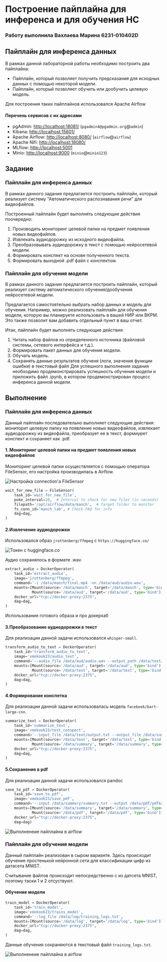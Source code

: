 # Построение пайплайна для инференса и для обучения НС
### Работу выполнила Вахлаева Марина 6231-010402D
## Пайплайн для инференса данных

В рамках данной лабораторной работы необходимо построить два пайплайна:

* Пайплайн, который позволяет получить предсказания для исходных данных с помощью некоторой модели.
* Пайплайн, который позволяет обучить или дообучить целевую модель.

Для построения таких пайплайнов использовался Apache Airflow

#### Перечень сервисов с их адресами

* pgAdmin: <http://localhost:18081/>  (`pgadmin4@pgadmin.org`@`admin`)
* Kibana: <http://localhost:15601/>
* Apache Airflow: <http://localhost:8080/> (`airflow`@`airflow`)
* Apache Nifi: <http://localhost:18080/>
* MLflow: <http://localhost:5001>
* Minio: <http://localhost:9000> (`minio`@`minio123`)

## Задание 
### Пайплайн для инференса данных
В рамках данного задания предлагается построить пайплайн, который реализует систему "Автоматического распознавания речи" для видеофайлов.

Построенный пайплайн будет выполнять следующие действия поочередно:

1. Производить мониторинг целевой папки на предмет появления новых видеофайлов.
2. Извлекать аудиодорожку из исходного видеофайла.
3. Преобразовывать аудиодорожку в текст с помощью нейросетевой модели.
4. Формировать конспект на основе полученного текста.
5. Формировать выходной .pdf файл с конспектом.

### Пайплайн для обучения модели
В рамках данного задания предлагается построить пайплайн, который реализует систему автоматического обучения/дообучения нейросетевой модели.

Предлагается самостоятельно выбрать набор данных и модель для обучения. Например, можно реализовать пайплайн для обучения модели, которую вы планируете использовать в вашей НИР или ВКРМ. Это также позволит вам добавить отдельный пункт в ваш отчет.

Итак, пайплайн будет выполнять следующие действия:

1. Читать набор файлов из определенного источника (файловой системы, сетевого интерфейса и т.д.).
2. Формировать пакет данных для обучения модели.
3. Обучать модель.
4. Сохранять данные результатов обученя (логи, значения функции ошибки) в текстовый файл
Для успешного выполнения задания необходимо продемонстрировать успешность обучения модели и приложить файл .ipynb, в котором продемонстрирован процесс инференса данной модели.

## Выполнение
### Пайплайн для инференса данных
Данный пайплайн последовательно выполняет следующие действия: мониторит целевую папку на появление новых видеофайлов, извлекает аудиодорожку из видеофайла, преобразует ее в текст, формиурет конспект и сохраняет как .pdf.

#### 1. Мониторинг целевой папки на предмет появления новых видеофайлов
Мониторинг целевой папки осуществляется с помощью оператора FileSensor, его настройка производилась в Airflow.

![Настройка connection'а FileSensor](./images/img1.png)

``` Python
wait_for_new_file = FileSensor(
    task_id='wait_for_new_file',
    poke_interval=10,  # Interval to check for new files (in seconds)
    filepath='/opt/airflow/data/manch',  # Target folder to monitor
    fs_conn_id='manch_lab', # Check FAQ for info
    dag=dag,
)
```

#### 2.Извлечение аудиодорожки
Использовался образ `jrottenberg/ffmpeg` с `https://huggingface.co/`

![Токен с `huggingface.co`](./images/img2.png) 

Аудио сохранялось в формате .wav. 

``` Python
extract_audio = DockerOperator(
    task_id='extract_audio',
    image='jrottenberg/ffmpeg',
    command='-i /data/manch/final.mp4 -vn /data/aud/audio.wav',
    mounts=[Mount(source='/data/manch', target='/data/manch', type='bind'), 
            Mount(source='/data/aud', target='/data/aud', type='bind')],
    docker_url="tcp://docker-proxy:2375",
    dag=dag,
)
```

Использование готового образа и про докерхаб 

#### 3.Преобразование аудиодорожки в текст

Для реализации данной задачи использовался `whisper-small`. 

``` Python
transform_audio_to_text = DockerOperator(
    task_id='transform_audio_to_text',
    image='vmokook23/audio_text',
    command='--audio_file /data/aud/audio.wav --output_path /data/text/output.txt --width 80',
    mounts=[Mount(source='/data/aud', target='/data/aud', type='bind'), 
            Mount(source='/data/text', target='/data/text', type='bind')],
    docker_url="tcp://docker-proxy:2375",
    dag=dag,
)
```

#### 4.Формирование конспетка
Для реализации данной задачи использовалась модель `facebook/bart-large-cnn`. 

``` Python
summarize_text = DockerOperator(
    task_id='summarize_text',
    image='vmokook23/text_conspect',
    command='--input_file /data/text/output.txt --output_file /data/summary/summary.txt',
    mounts=[Mount(source='/data/text', target='/data/text', type='bind'), 
            Mount(source='/data/summary', target='/data/summary', type='bind')],
    docker_url="tcp://docker-proxy:2375",
    dag=dag,
)
```

#### 5.Сохранение в pdf 
Для реализации данной задачи использовался pandoc

``` Python
save_to_pdf = DockerOperator(
    task_id='save_to_pdf',
    image='vmokook23/save_pdf',
    command='--input /data/summary/summary.txt --output /data/pdf/pdfka.pdf',
    mounts=[Mount(source='/data/summary', target='/data/summary', type='bind'),
            Mount(source='/data/pdf', target='/data/pdf', type='bind')],
    docker_url="tcp://docker-proxy:2375",
    dag=dag)
```

![Выполненеие пайплайна в airflow](./images/img3.png) 

### Пайплайн для обучения модели

Данный пайплайн реализован в сыром варианте. Здесь происходит обучение простенькой нейронной сети для классификации цифр из датасета MNIST.

Считывание файлов происходит непосредственно с из датсета MNIST, поэтому таски 1 и 2 отсуствуют.

#### Обучение модели

``` Python
train_model = DockerOperator(
    task_id='train_model',
    image='vmokook23/trains_model',
    command='--log_file /data/log/training_logs.txt',
    mounts=[Mount(source='/data/log', target='/data/log', type='bind')],
    docker_url="tcp://docker-proxy:2375",
    dag=dag,
)
``` 
Данные обучения сохраняются в текстовый файл `training_logs.txt`.

![Выполненеие пайплайна в airflow](./images/img4.png) 

